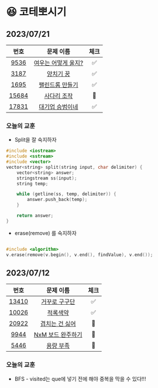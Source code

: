 # 😆 코테뽀시기

## 2023/07/21

|                       번호                       |                        문제 이름                        | 체크 |
|:----------------------------------------------:|:---------------------------------------------------:|:--:|
|  [9536](https://www.acmicpc.net/problem/9536)  | [여우는 어떻게 울지?](https://www.acmicpc.net/problem/9536) | ✅  |
|  [3187](https://www.acmicpc.net/problem/3187)  |    [양치기 꿍](https://www.acmicpc.net/problem/3187)    | ✅  |
|  [1695](https://www.acmicpc.net/problem/1695)  |  [팰린드롬 만들기](https://www.acmicpc.net/problem/1695)   | ✅ |
| [15684](https://www.acmicpc.net/problem/15684) |   [사다리 조작](https://www.acmicpc.net/problem/15684)   | 🐢 |
| [17831](https://www.acmicpc.net/problem/17831) |  [대기업 승범이네](https://www.acmicpc.net/problem/17831)  | ✅ |

### 오늘의 교훈
- Split을 잘 숙지하자
```c++
#include <iostream>
#include <sstream>
#include <vector>
vector<string> split(string input, char delimiter) {
    vector<string> answer;
    stringstream ss(input);
    string temp;

    while (getline(ss, temp, delimiter)) {
        answer.push_back(temp);
    }

    return answer;
}
```
- erase(remove) 를 숙지하자
```c++

#include <algorithm>
v.erase(remove(v.begin(), v.end(), findValue), v.end());
```


## 2023/07/12

|                       번호                       |                        문제 이름                        | 체크 |
|:----------------------------------------------:|:---------------------------------------------------:|:--:|
| [13410](https://www.acmicpc.net/problem/13410) |  [거꾸로 구구단](https://www.acmicpc.net/problem/13410)   | ✅  | 
| [10026](https://www.acmicpc.net/problem/10026) |    [적록색약](https://www.acmicpc.net/problem/10026)    | ✅  |
| [20922](https://www.acmicpc.net/problem/20922) |  [겹치는 건 싫어](https://www.acmicpc.net/problem/20922)  | 🐢 |
|  [9944](https://www.acmicpc.net/problem/9944)  | [NxM 보드 완주하기](https://www.acmicpc.net/problem/9944) | 🐢 |
|  [5446](https://www.acmicpc.net/problem/5446)  |    [용량 부족](https://www.acmicpc.net/problem/5446)    | 🐢 |

### 오늘의 교훈

- BFS - visited는 que에 넣기 전에 해야 중복을 막을 수 있다!!!